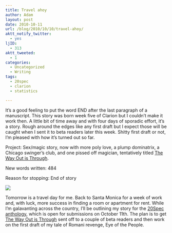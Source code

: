 ```yaml
---
title: Travel ahoy
author: Adam
layout: post
date: 2010-10-11
url: /blog/2010/10/10/travel-ahoy/
aktt_notify_twitter:
  - yes
ljID:
  - 313
aktt_tweeted:
  - 1
categories:
  - Uncategorized
  - Writing
tags:
  - 20spec
  - clarion
  - statistics

---
```

It&#8217;s a good feeling to put the word END after the last paragraph of a manuscript. This story was born week five of Clarion but I couldn&#8217;t make it work then. A little bit of time away and with four days of sporadic effort, it&#8217;s a story. Rough around the edges like any first draft but I expect those will be caught when I sent it to beta readers later this week. Shitty first draft or not, I&#8217;m pleased with how it&#8217;s turned out so far.

Project: Sex/magic story, now with more poly love, a plump dominatrix, a Chicago swinger&#8217;s club, and one pissed off magician, tentatively titled <span style="text-decoration: underline;">The Way Out is Through</span>.

New words written: 484

Reason for stopping: End of story

![](1)

Tomorrow is a travel day for me. Back to Santa Monica for a week of work and, with luck, more success in finding a room or apartment for rent. While I&#8217;m galavanting across the country, I&#8217;ll be outlining my story for the [20Spec anthology](2), which is open for submissions on October 11th. The plan is to get <span style="text-decoration: underline;">The Way Out is Through</span> sent off to a couple of beta readers and then work on the first draft of my tale of Romani revenge, Eye of the People.

 [1]: http://picometer.writertopia.com/words=4042&target=4000
 [2]: http://wingsliftingwide.wordpress.com/2010/09/14/advance-notice-20spec-anthology/
